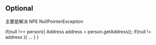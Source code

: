 ## Optional
主要是解决 NPE NullPointerException

if(null !== person){
    Address address = person.getAddress();
    if(null != address ){
        ...
    }
}

